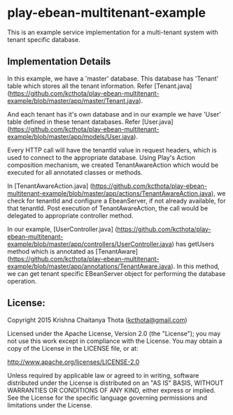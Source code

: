 # play-ebean-multitenant-example

This is an example service implementation for a multi-tenant system with tenant specific database.

## Implementation Details

In this example, we have a 'master' database. This database has 'Tenant' table which stores all the tenant information. Refer [Tenant.java] (https://github.com/kcthota/play-ebean-multitenant-example/blob/master/app/master/Tenant.java).

And each tenant has it's own database and in our example we have 'User' table defined in these tenant databases. Refer [User.java] (https://github.com/kcthota/play-ebean-multitenant-example/blob/master/app/models/User.java).

Every HTTP call will have the tenantId value in request headers, which is used to connect to the appropriate database. Using Play's Action composition mechanism, we created TenantAwareAction which would be executed for all annotated classes or methods.

In [TenantAwareAction.java] (https://github.com/kcthota/play-ebean-multitenant-example/blob/master/app/actions/TenantAwareAction.java), we check for tenantId and configure a EbeanServer, if not already available, for that tenantId. Post execution of TenantAwareAction, the call would be delegated to appropriate controller method. 

In our example, [UserController.java] (https://github.com/kcthota/play-ebean-multitenant-example/blob/master/app/controllers/UserController.java) has getUsers method which is annotated as [TenantAware] (https://github.com/kcthota/play-ebean-multitenant-example/blob/master/app/annotations/TenantAware.java). In this method, we can get tenant specific EBeanServer object for performing the database operation.

## License:

Copyright 2015 Krishna Chaitanya Thota (kcthota@gmail.com)

Licensed under the Apache License, Version 2.0 (the "License");
you may not use this work except in compliance with the License.
You may obtain a copy of the License in the LICENSE file, or at:

   http://www.apache.org/licenses/LICENSE-2.0

Unless required by applicable law or agreed to in writing, software
distributed under the License is distributed on an "AS IS" BASIS,
WITHOUT WARRANTIES OR CONDITIONS OF ANY KIND, either express or implied.
See the License for the specific language governing permissions and
limitations under the License.
